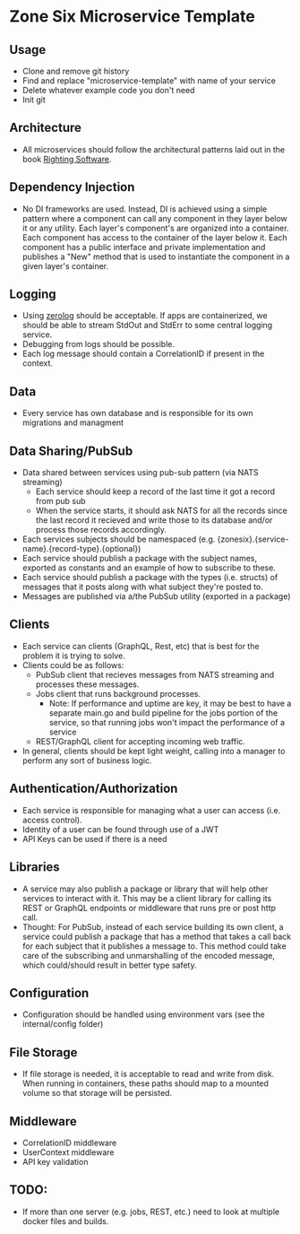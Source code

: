 # Zone Six Microservice Template

## Usage
- Clone and remove git history
- Find and replace "microservice-template" with name of your service
- Delete whatever example code you don't need
- Init git

## Architecture

- All microservices should follow the architectural patterns laid out in the book [Righting Software](https://www.amazon.com/Righting-Software-Juval-L%C3%B6wy/dp/0136524036).

## Dependency Injection

- No DI frameworks are used. Instead, DI is achieved using a simple pattern where a component can call any component in they layer below it or any utility. Each layer's component's are organized into a container. Each component has access to the container of the layer below it. Each component has a public interface and private implementation and publishes a "New" method that is used to instantiate the component in a given layer's container.

## Logging

- Using [zerolog](https://github.com/rs/zerolog) should be acceptable. If apps are containerized, we should be able to stream StdOut and StdErr to some central logging service.
- Debugging from logs should be possible.
- Each log message should contain a CorrelationID if present in the context.

## Data

- Every service has own database and is responsible for its own migrations and managment

## Data Sharing/PubSub

- Data shared between services using pub-sub pattern (via NATS streaming)
  - Each service should keep a record of the last time it got a record from pub sub
  - When the service starts, it should ask NATS for all the records since the last record it recieved and write those to its database and/or process those records accordingly.
- Each services subjects should be namespaced (e.g. {zonesix}.{service-name}.{record-type}.{optional})
- Each service should publish a package with the subject names, exported as constants and an example of how to subscribe to these.
- Each service should publish a package with the types (i.e. structs) of messages that it posts along with what subject they're posted to.
- Messages are published via a/the PubSub utility (exported in a package)

## Clients

- Each service can clients (GraphQL, Rest, etc) that is best for the problem it is trying to solve.
- Clients could be as follows:
  - PubSub client that recieves messages from NATS streaming and processes these messages.
  - Jobs client that runs background processes.
    - Note: If performance and uptime are key, it may be best to have a separate main.go and build pipeline for the jobs portion of the service, so that running jobs won't impact the performance of a service
  - REST/GraphQL client for accepting incoming web traffic.
- In general, clients should be kept light weight, calling into a manager to perform any sort of business logic.

## Authentication/Authorization

- Each service is responsible for managing what a user can access (i.e. access control).
- Identity of a user can be found through use of a JWT
- API Keys can be used if there is a need

## Libraries

- A service may also publish a package or library that will help other services to interact with it. This may be a client library for calling its REST or GraphQL endpoints or middleware that runs pre or post http call.
- Thought: For PubSub, instead of each service building its own client, a service could publish a package that has a method that takes a call back for each subject that it publishes a message to. This method could take care of the subscribing and unmarshalling of the encoded message, which could/should result in better type safety.

## Configuration
- Configuration should be handled using environment vars (see the internal/config folder)

## File Storage
- If file storage is needed, it is acceptable to read and write from disk. When running in containers, these paths should map to a mounted volume so that storage will be persisted.

## Middleware
- CorrelationID middleware
- UserContext middleware
- API key validation

## TODO: 
- If more than one server (e.g. jobs, REST, etc.) need to look at multiple docker files and builds.